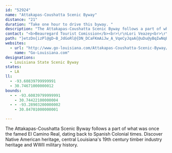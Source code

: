 ```yaml
---
id: "52924"
name: "Attakapas-Coushatta Scenic Byway"
distance: "21"
duration: "Take one hour to drive this byway. "
description: "The Attakapas-Coushatta Scenic Byway follows a part of what was once the famed El Camino Real, dating back to Spanish Colonial times.  Discover Native American heritage, central Louisiana's 19th century timber industry heritage and WWII military history."
contact: "<b>Beauregard Tourist Comission</b><br>\r\nLori Veazey<br>\r\nP.O. Box 1174<br>\r\n113 S. Washington Ave.<br>\r\nDeRidder, LA 70634<br>\r\n1-800-738-5534"
path: "}etzDn{izPl@gD~B_JdGoRl@{DN_DCaFKmAiJw_A_VqeCyJqaA{@uDu@yBqIwNqEkM}@gBeAsBqB_C_OoOoEcEqVaWyBsBqBgBoEyCsFmCoCm@aDc@_JLmDG{nAb@eDKyEm@wEiAeMcDcg@yLmDeA_CaAqF_DiMcKeBkBkBmCcEmIqAaCaBsBkBeBcSgPch@ka@oBgA_C_AarAma@}UaIeG{ByOeFiCqAoB{AeBkBwAyBe@aAmAsD{@sFQmFP{w@GeVFqeEIgs@Biq@GyjABw~BHwSEu`CFqUI_uCIm]OuIi@qHs@uHy@sGiJmh@eNcu@mAiI}CaPsDcVo@yHe@oKMmFOya@F}uAXoYRge@"
websites:
  - url: "http://www.go-louisiana.com/Attakapas-Coushatta-Scenic-Byway/"
    name: "Go-Louisiana.com"
designations:
  - Louisiana State Scenic Byway
states:
  - LA
ll:
  - -93.60839799999991
  - 30.74671000000012
bounds:
  - - -93.60839799999991
    - 30.74422100000004
  - - -93.28903200000002
    - 30.84701000000001

---
```


The Attakapas-Coushatta Scenic Byway follows a part of what was once the famed El Camino Real, dating back to Spanish Colonial times.  Discover Native American heritage, central Louisiana's 19th century timber industry heritage and WWII military history.

